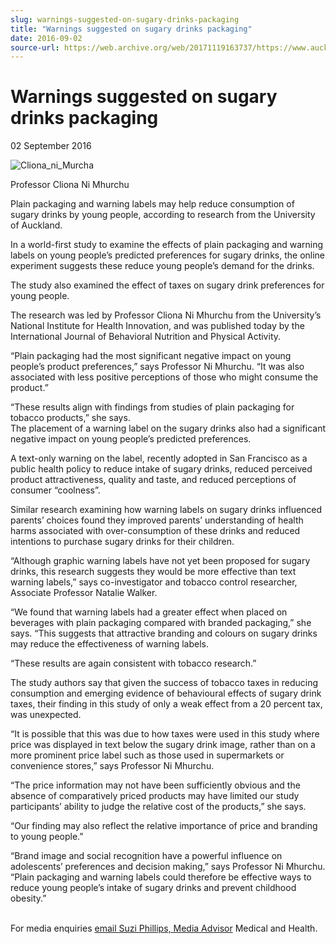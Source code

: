```yaml
---
slug: warnings-suggested-on-sugary-drinks-packaging
title: "Warnings suggested on sugary drinks packaging"
date: 2016-09-02
source-url: https://web.archive.org/web/20171119163737/https://www.auckland.ac.nz/en/about/news-events-and-notices/news/news-2016/09/warnings-suggested-on-sugary-drinks-packaging.html
---
```

Warnings suggested on sugary drinks packaging
=============================================

02 September 2016

![Cliona_ni_Murcha](https://www.auckland.ac.nz/en/about/news-events-and-notices/news/news-2016/09/warnings-suggested-on-sugary-drinks-packaging/_jcr_content/par/textimage/image.img.jpg/1472763107773.jpg "Cliona_ni_Murcha")

Professor Cliona Ni Mhurchu

Plain packaging and warning labels may help reduce consumption of sugary drinks by young people, according to research from the University of Auckland.

In a world-first study to examine the effects of plain packaging and warning labels on young people’s predicted preferences for sugary drinks, the online experiment suggests these reduce young people’s demand for the drinks.

The study also examined the effect of taxes on sugary drink preferences for young people.

The research was led by Professor Cliona Ni Mhurchu from the University’s National Institute for Health Innovation, and was published today by the International Journal of Behavioral Nutrition and Physical Activity.

“Plain packaging had the most significant negative impact on young people’s product preferences,” says Professor Ni Mhurchu. “It was also associated with less positive perceptions of those who might consume the product.”

“These results align with findings from studies of plain packaging for tobacco products,” she says.  
The placement of a warning label on the sugary drinks also had a significant negative impact on young people’s predicted preferences.

A text-only warning on the label, recently adopted in San Francisco as a public health policy to reduce intake of sugary drinks, reduced perceived product attractiveness, quality and taste, and reduced perceptions of consumer “coolness”.

Similar research examining how warning labels on sugary drinks influenced parents’ choices found they improved parents’ understanding of health harms associated with over-consumption of these drinks and reduced intentions to purchase sugary drinks for their children.

“Although graphic warning labels have not yet been proposed for sugary drinks, this research suggests they would be more effective than text warning labels,” says co-investigator and tobacco control researcher, Associate Professor Natalie Walker.

“We found that warning labels had a greater effect when placed on beverages with plain packaging compared with branded packaging,” she says. “This suggests that attractive branding and colours on sugary drinks may reduce the effectiveness of warning labels.

“These results are again consistent with tobacco research.”

The study authors say that given the success of tobacco taxes in reducing consumption and emerging evidence of behavioural effects of sugary drink taxes, their finding in this study of only a weak effect from a 20 percent tax, was unexpected.

“It is possible that this was due to how taxes were used in this study where price was displayed in text below the sugary drink image, rather than on a more prominent price label such as those used in supermarkets or convenience stores,” says Professor Ni Mhurchu.

“The price information may not have been sufficiently obvious and the absence of comparatively priced products may have limited our study participants’ ability to judge the relative cost of the products,” she says.

“Our finding may also reflect the relative importance of price and branding to young people.”

“Brand image and social recognition have a powerful influence on adolescents’ preferences and decision making,” says Professor Ni Mhurchu. “Plain packaging and warning labels could therefore be effective ways to reduce young people’s intake of sugary drinks and prevent childhood obesity.”  
 

For media enquiries [email Suzi Phillips, Media Advisor](mailto:s.phillips@auckland.ac.nz) Medical and Health.